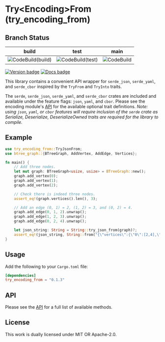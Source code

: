 # Try\<Encoding\>From  (try_encoding_from)

## Branch Status

| build                 | test               | main         |
| :-----------------: | :----------------: | :----------: |
| ![CodeBuild(build)]   | ![CodeBuild(test)] | ![CodeBuild] |

[![Version badge]][crates.io]
[![Docs badge]][docs.rs]

[CodeBuild]: https://codebuild.us-east-1.amazonaws.com/badges?uuid=eyJlbmNyeXB0ZWREYXRhIjoiV1VGcDVGZUZYTnM4bldvK2xQOVZxL1JFWm10Y3I3MmNNRmtGSjJHa1Z6aFE3djh4VVdXRlNoa2ROYUdMOU5WZzl6Q0RhaUhDSDR5VkhGTnNsMkdGNG9ZPSIsIml2UGFyYW1ldGVyU3BlYyI6IlRaVlI1ZHVUVVVwUjFNZ1kiLCJtYXRlcmlhbFNldFNlcmlhbCI6MX0%3D&branch=main
[CodeBuild(test)]: https://codebuild.us-east-1.amazonaws.com/badges?uuid=eyJlbmNyeXB0ZWREYXRhIjoiTnhqdFFTcDZRTlBzTWdWNDBCL1dQWms4R1RINHlDNWRSOUtOQjJXVGlzYlBaWGdGdlJTcGZVNkE0RHQ5aXNXTzlLdC9oTHZuak9rb3pmL1IzSzA0Zi9nPSIsIml2UGFyYW1ldGVyU3BlYyI6IllEMWJpOURueWNta0lScnoiLCJtYXRlcmlhbFNldFNlcmlhbCI6MX0%3D&branch=test
[CodeBuild(build)]: https://codebuild.us-east-1.amazonaws.com/badges?uuid=eyJlbmNyeXB0ZWREYXRhIjoiVEFxdFdWcHh3R01XTUxhd1ErL2tTRUlDM0E3VktGRnlRblJ3Y3dyUzVnRkU3OUVmZkxxcldtU3dyU3hjcnlpM1FBdlUrVDZFeWdKd2ZGYTJMK0JJanJJPSIsIml2UGFyYW1ldGVyU3BlYyI6IkhVMHFnUWVXU1NzOEJySi8iLCJtYXRlcmlhbFNldFNlcmlhbCI6MX0%3D&branch=build
[Version badge]: https://img.shields.io/crates/v/try_encoding_from
[crates.io]: https://crates.io/crates/try_encoding_from
[Docs badge]: https://img.shields.io/badge/docs.rs-rustdoc-blue
[docs.rs]: https://docs.rs/try_encoding_from/

This library contains a convenient API wrapper for `serde_json`,
`serde_yaml`, and `serde_cbor` inspired by the `TryFrom` and
`TryInto` traits.

The `serde`, `serde_json`, `serde_yaml`, and `serde_cbor` crates
are included and available under the feature flags:
`json`, `yaml`, and `cbor`.
Please see the encoding module's [API](./src/encoding/api.rs)
for the available optional trait definitions. *Note: using
`json`, `yaml`, or `cbor` features will
require inclusion of the `serde` crate as Serialize, Deserialize,
DeserializeOwned traits are required for the library to compile.*

## Example
```rust
use try_encoding_from::TryJsonFrom;
use btree_graph::{BTreeGraph, AddVertex, AddEdge, Vertices};

fn main() {
    // Add three nodes.
    let mut graph: BTreeGraph<usize, usize> = BTreeGraph::new();
    graph.add_vertex(0);
    graph.add_vertex(1);
    graph.add_vertex(2);

    // Check there is indeed three nodes.
    assert_eq!(graph.vertices().len(), 3);

    // Add an edge (0, 1) = 2, (1, 2) = 3, and (0, 2) = 4.
    graph.add_edge(0, 1, 2).unwrap();
    graph.add_edge(1, 2, 3).unwrap();
    graph.add_edge(0, 2, 4).unwrap();

    let json_string: String = String::try_json_from(graph)?;
    assert_eq!(json_string, String::from("{\"vertices\":{\"0\":[2,4],\"1\":[3],\"2\":[]},\"edges\":{\"2\":[0,1],\"3\":[1,2],\"4\":[0,2]}}"));
}
```

## Usage

Add the following to your `Cargo.toml` file:
```toml
[dependencies]
try_encoding_from = "0.1.3"
```

## API

Please see the [API](src/encoding/api.rs) for a full list of
available methods.

## License

This work is dually licensed under MIT OR Apache-2.0.
